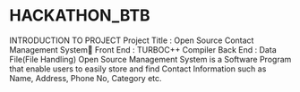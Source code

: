 # HACKATHON_BTB
INTRODUCTION TO PROJECT
Project Title : Open Source Contact Management System
Front End     : TURBOC++ Compiler
Back End     : Data File(File Handling)
Open Source Management System is a Software Program that enable users to easily store and find Contact Information such as Name, Address, Phone No, Category etc.

